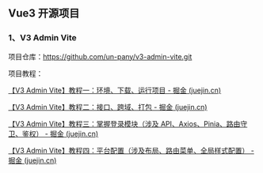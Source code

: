 ## Vue3 开源项目

### 1、V3 Admin Vite

项目仓库：https://github.com/un-pany/v3-admin-vite.git

项目教程：

[【V3 Admin Vite】教程一：环境、下载、运行项目 - 掘金 (juejin.cn)](https://juejin.cn/post/7207824074708680763)

[【V3 Admin Vite】教程二：接口、跨域、打包 - 掘金 (juejin.cn)](https://juejin.cn/post/7209852595002409018)

[【V3 Admin Vite】教程三：掌握登录模块（涉及 API、Axios、Pinia、路由守卫、鉴权） - 掘金 (juejin.cn)](https://juejin.cn/post/7214026775143350329)

[【V3 Admin Vite】教程四：平台配置（涉及布局、路由菜单、全局样式配置） - 掘金 (juejin.cn)](https://juejin.cn/post/7216621821960781880)